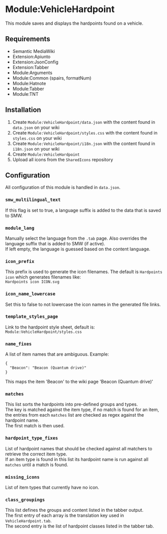 # Module:VehicleHardpoint

This module saves and displays the hardpoints found on a vehicle.

## Requirements
- Semantic MediaWiki
- Extension:Apiunto
- Extension:JsonConfig
- Extension:Tabber
- Module:Arguments
- Module:Common (spairs, formatNum)
- Module:Hatnote
- Module:Tabber
- Module:TNT

## Installation
1. Create `Module:VehicleHardpoint/data.json` with the content found in `data.json` on your wiki 
2. Create `Module:VehicleHardpoint/styles.css` with the content found in `styles.css` on your wiki 
3. Create `Module:VehicleHardpoint/i18n.json` with the content found in `i18n.json` on your wiki
4. Create `Module:VehicleHardpoint`
5. Upload all icons from the `SharedIcons` repository 

## Configuration
All configuration of this module is handled in `data.json`.

### `smw_multilingual_text`
If this flag is set to true, a language suffix is added to the data that is saved to SMW.

### `module_lang`
Manually select the language from the `.tab` page. Also overrides the language suffix that is added to SMW (if active).  
If left empty, the language is guessed based on the content language.

### `icon_prefix`
This prefix is used to generate the icon filenames. The default is `Hardpoints icon` which generates filenames like:   
`Hardpoints icon ICON.svg`

### `icon_name_lowercase`
Set this to false to not lowercase the icon names in the generated file links.

### `template_styles_page`
Link to the hardpoint style sheet, default is: `Module:VehicleHardpoint/styles.css`

### `name_fixes`
A list of item names that are ambiguous. Example:
```
{
  "Beacon": "Beacon (Quantum drive)"
}
```

This maps the item 'Beacon' to the wiki page 'Beacon (Quantum drive)'

### `matches`
This list sorts the hardpoints into pre-defined groups and types.  
The key is matched against the item type, if no match is found for an item, the entries from each `matches` list are checked as regex against the hardpoint name.  
The first match is then used.

### `hardpoint_type_fixes`
List of hardpoint names that should be checked against all matchers to retrieve the correct item type.  
If an item type is found in this list its hardpoint name is run against all `matches` until a match is found.

### `missing_icons`
List of item types that currently have no icon.

### `class_groupings`
This list defines the groups and content listed in the tabber output.  
The first entry of each array is the translation key used in `VehicleHardpoint.tab`.  
The second entry is the list of hardpoint classes listed in the tabber tab. 
